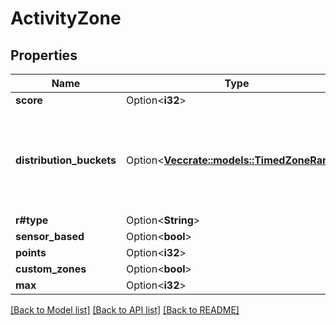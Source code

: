# ActivityZone

## Properties

Name | Type | Description | Notes
------------ | ------------- | ------------- | -------------
**score** | Option<**i32**> |  | [optional]
**distribution_buckets** | Option<[**Vec<crate::models::TimedZoneRange>**](TimedZoneRange.md)> | Stores the exclusive ranges representing zones and the time spent in each. | [optional]
**r#type** | Option<**String**> |  | [optional]
**sensor_based** | Option<**bool**> |  | [optional]
**points** | Option<**i32**> |  | [optional]
**custom_zones** | Option<**bool**> |  | [optional]
**max** | Option<**i32**> |  | [optional]

[[Back to Model list]](../README.md#documentation-for-models) [[Back to API list]](../README.md#documentation-for-api-endpoints) [[Back to README]](../README.md)


